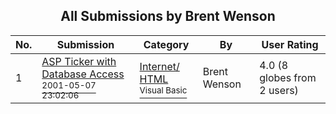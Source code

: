 ﻿<div align="center">

## All Submissions by Brent Wenson

</div>

No.  | Submission | Category | By   | User Rating
---- | ---------- | -------- | ---- | -----------
1 | [ASP Ticker with Database Access<br /><sup>2001-05-07 23:02:06</sup>](https://github.com/Planet-Source-Code/brent-wenson-asp-ticker-with-database-access__1-22765) | [Internet/ HTML<br /><sup>Visual Basic</sup>](../ByCategory/internet-html__1-34.md) | Brent Wenson | 4.0 (8 globes from 2 users)
